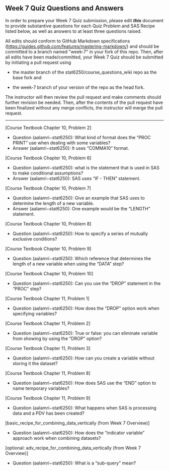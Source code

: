 ## Week 7 Quiz Questions and Answers

In order to prepare your Week 7 Quiz submission, please edit ***this*** document to provide substantive questions for each Quiz Problem and SAS Recipe listed below, as well as answers to at least three questions raised.

All edits should conform to GitHub Markdown specifications (https://guides.github.com/features/mastering-markdown/) and should be committed to a branch named "week-7" in your fork of this repo. Then, after all edits have been made/committed, your Week 7 Quiz should be submitted by initiating a pull request using

- the master branch of the stat6250/course_questions_wiki repo as the base fork and

- the week-7 branch of your version of the repo as the head fork.

The instructor will then review the pull request and make comments should further revision be needed. Then, after the contents of the pull request have been finalized without any merge conflicts, the instructor will merge the pull request.

********************************************************************************



[Course Textbook Chapter 10, Problem 2]

* Question (aalamri−stat6250): What kind of format does the “PROC PRINT” use when dealing with some variables?
* Answer (aalamri−stat6250):  It uses “COMMA10” format.


[Course Textbook Chapter 10, Problem 6]

* Question (aalamri−stat6250):  what is the statement that is used in SAS to make conditional assumptions? 
* Answer (aalamri−stat6250):  SAS uses “IF - THEN” statement.


[Course Textbook Chapter 10, Problem 7]

* Question (aalamri−stat6250):  Give an example that SAS uses to determine the length of a new variable.
* Answer (aalamri−stat6250):  One example would be the “LENGTH” statement.


[Course Textbook Chapter 10, Problem 8]

* Question (aalamri−stat6250): How to specify a series of mutually exclusive conditions?


[Course Textbook Chapter 10, Problem 9]

* Question (aalamri−stat6250): Which reference that determines the length of a new variable when using the “DATA” step?

[Course Textbook Chapter 10, Problem 10]

* Question (aalamri−stat6250): Can you use the “DROP” statement in the “PROC” step?

[Course Textbook Chapter 11, Problem 1]

* Question (aalamri−stat6250):  How does the “DROP” option work when specifying variables?


[Course Textbook Chapter 11, Problem 2]

* Question (aalamri−stat6250): True or false: you can eliminate variable from showing by using the “DROP” option?

[Course Textbook Chapter 11, Problem 3]

* Question (aalamri−stat6250):   How can you create a variable without storing it the dataset?

[Course Textbook Chapter 11, Problem 8]

* Question (aalamri−stat6250):   How does SAS use the “END” option to name temporary variables?

[Course Textbook Chapter 11, Problem 9]

* Question (aalamri−stat6250): What happens when SAS is processing data and a PDV has been created?

[basic_recipe_for_combining_data_vertically (from Week 7 Overview)]

* Question (aalamri−stat6250):   How does the “indicator variable” approach work when combining datasets?

[optional: adv_recipe_for_combining_data_vertically (from Week 7 Overview)]

* Question (aalamri−stat6250):   What is a “sub-query” mean?

